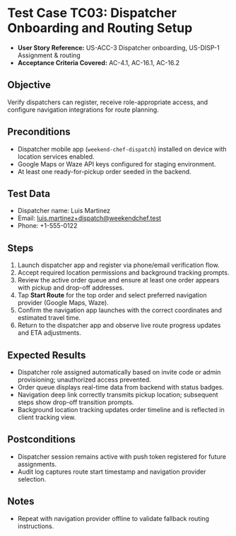 # Test Case TC03: Dispatcher Onboarding and Routing Setup

- **User Story Reference:** US-ACC-3 Dispatcher onboarding, US-DISP-1 Assignment & routing
- **Acceptance Criteria Covered:** AC-4.1, AC-16.1, AC-16.2

## Objective
Verify dispatchers can register, receive role-appropriate access, and configure navigation integrations for route planning.

## Preconditions
- Dispatcher mobile app (`weekend-chef-dispatch`) installed on device with location services enabled.
- Google Maps or Waze API keys configured for staging environment.
- At least one ready-for-pickup order seeded in the backend.

## Test Data
- Dispatcher name: Luis Martinez
- Email: luis.martinez+dispatch@weekendchef.test
- Phone: +1-555-0122

## Steps
1. Launch dispatcher app and register via phone/email verification flow.
2. Accept required location permissions and background tracking prompts.
3. Review the active order queue and ensure at least one order appears with pickup and drop-off addresses.
4. Tap **Start Route** for the top order and select preferred navigation provider (Google Maps, Waze).
5. Confirm the navigation app launches with the correct coordinates and estimated travel time.
6. Return to the dispatcher app and observe live route progress updates and ETA adjustments.

## Expected Results
- Dispatcher role assigned automatically based on invite code or admin provisioning; unauthorized access prevented.
- Order queue displays real-time data from backend with status badges.
- Navigation deep link correctly transmits pickup location; subsequent steps show drop-off transition prompts.
- Background location tracking updates order timeline and is reflected in client tracking view.

## Postconditions
- Dispatcher session remains active with push token registered for future assignments.
- Audit log captures route start timestamp and navigation provider selection.

## Notes
- Repeat with navigation provider offline to validate fallback routing instructions.
